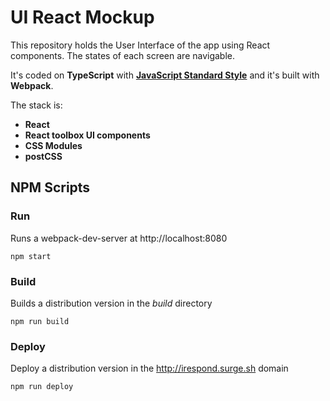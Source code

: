UI React Mockup
===============

This repository holds the User Interface of the app using React components. The states of each screen are navigable.

It's coded on **TypeScript** with **[JavaScript Standard Style](https://standardjs.com/)** and it's built with **Webpack**.

The stack is:
  - **React**
  - **React toolbox UI components**
  - **CSS Modules**
  - **postCSS**

## NPM Scripts

### Run

Runs a webpack-dev-server at http://localhost:8080

    npm start

### Build

Builds a distribution version in the *build* directory

    npm run build

### Deploy

Deploy a distribution version in the http://irespond.surge.sh domain

    npm run deploy
